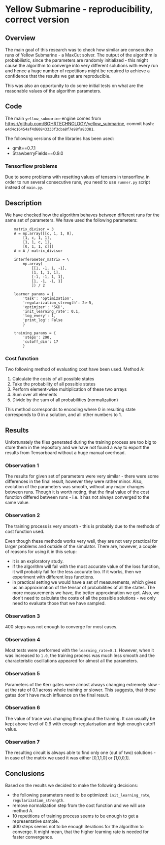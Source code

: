 # Yellow Submarine - reproducibility, correct version

## Overview

The main goal of this research was to check how similar are consecutive runs of Yellow Submarine - a MaxCut solver. The output of the algorithm is probabilistic, since the parameters are randomly initialized - this might cause the algorithm to converge into very different solutions with every run and hence a huge number of repetitions might be required to achieve a confidence that the results we get are reproducible.

This was also an opportunity to do some initial tests on what are the reasonable values of the algorithm parameters.

## Code 

The main `yellow_submarine` engine comes from https://github.com/BOHRTECHNOLOGY/yellow_submarine, commit hash: `e4d4c16454af4d60843333f3cba8f7e98fa83381`.

The following versions of the libraries has been used:
- qmlt==0.7.1
- StrawberryFields==0.9.0

### Tensorflow problems

Due to some problems with resetting values of tensors in tensorflow, in order to run several consecutive runs, you need to use `runner.py` script instead of `main.py`.

## Description

We have checked how the algorithm behaves between different runs for the same set of parameters.
We have used the following parameters:
```
    matrix_divisor = 3
    A = np.array([[c, 1, 1, 0],
        [1, c, 1, 1],
        [1, 1, c, 1],
        [0, 1, 1, c]])
    A = A / matrix_divisor

    interferometer_matrix = \
        np.array(
            [[1, -1, 1, -1],
            [1, 1, 1, 1],
            [-1, -1, 1, 1],
            [1, -1, -1, 1]
            ]) / 2

    learner_params = {
        'task': 'optimization',
        'regularization_strength': 2e-5,
        'optimizer': 'SGD',
        'init_learning_rate': 0.1,
        'log_every': 1,
        'print_log': False
        }

    training_params = {
        'steps': 200,
        'cutoff_dim': 17
        }
```

### Cost function

Two following method of evaluating cost have been used. Method A:

1. Calculate the costs of all possible states
2. Take the probability of all possible states
3. Perform element-wise multiplication of these two arrays
4. Sum over all elements
5. Divide by the sum of all probabilities (normalization)

This method corresponds to encoding where 0 in resulting state corresponds to 0 in a solution, and all other numbers to 1.


## Results 

Unfortunately the files generated during the training process are too big to store them in the repository and we have not found a way to export the results from Tensorboard without a huge manual overhead.


### Observation 1

The results for given set of parameters were very similar - there were some differences in the final result, however they were rather minor. Also, evolution of the parameters was smooth, without any major changes between runs.
Though it is worth noting, that the final value of the cost function differed between runs - i.e. it has not always converged to the same value.

### Observation 2
The training process is very smooth - this is probably due to the methods of cost function used.

Even though these methods works very well, they are not very practical for larger problems and outside of the simulator. There are, however, a couple of reasons for using it in this setup:
- it is an exploratory study.
- if the algorithm will fail with the most accurate value of the loss function, it will probably fail for the less accurate too. If it works, then we experiment with different loss functions.
- in practical setting we would have a set of measurements, which gives us an approximation of the tensor of probabilities of all the states. The more measurements we have, the better approximation we get. Also, we don't need to calculate the costs of all the possible solutions - we only need to evaluate those that we have sampled.

### Observation 3
400 steps was not enough to converge for most cases.


### Observation 4
Most tests were performed with the `learning_rate=0.1`. However, when it was increased to `1.0`, the training process was much less smooth and the characteristic oscillations appeared for almost all the parameters.

### Observation 5
Parameters of the Kerr gates were almost always changing extremely slow - at the rate of 0.1 across whole training or slower. This suggests, that these gates don't have much influence on the final result.

### Observation 6
The value of trace was changing throughout the training. It can usually be kept above level of 0.9 with enough regularisation and high enough cutoff value.

### Observation 7

The resulting circuit is always able to find only one (out of two) solutions - in case of the matrix we used it was either [0,1,1,0] or [1,0,0,1].


## Conclusions

Based on the results we decided to make the following decisions:
- the following parameters need to be optimized: `init_learning_rate`, `regularization_strength`.
- remove normalization step from the cost function and we will use method A.
- 10 repetitions of training process seems to be enough to get a representative sample.
- 400 steps seems not to be enough iterations for the algorithm to converge. It might mean, that the higher learning rate is needed for faster convergence.
